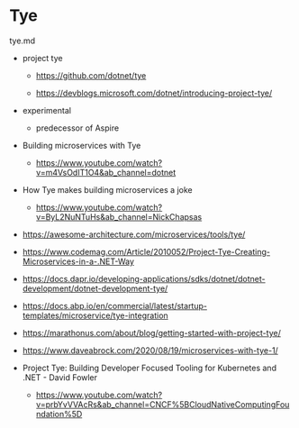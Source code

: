 # Tye

tye.md

*   project tye

    *   https://github.com/dotnet/tye

    *   https://devblogs.microsoft.com/dotnet/introducing-project-tye/

*   experimental

    *   predecessor of Aspire

*   Building microservices with Tye

    *   https://www.youtube.com/watch?v=m4VsOdIT1O4&ab_channel=dotnet

*   How Tye makes building microservices a joke

    *   https://www.youtube.com/watch?v=ByL2NuNTuHs&ab_channel=NickChapsas

*   https://awesome-architecture.com/microservices/tools/tye/

*   https://www.codemag.com/Article/2010052/Project-Tye-Creating-Microservices-in-a-.NET-Way

*   https://docs.dapr.io/developing-applications/sdks/dotnet/dotnet-development/dotnet-development-tye/

*   https://docs.abp.io/en/commercial/latest/startup-templates/microservice/tye-integration

*   https://marathonus.com/about/blog/getting-started-with-project-tye/

*   https://www.daveabrock.com/2020/08/19/microservices-with-tye-1/


*   Project Tye: Building Developer Focused Tooling for Kubernetes and .NET - David Fowler

    *   https://www.youtube.com/watch?v=prbYvVVAcRs&ab_channel=CNCF%5BCloudNativeComputingFoundation%5D
